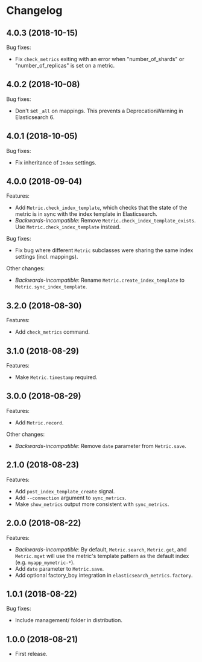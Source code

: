 # Changelog

## 4.0.3 (2018-10-15)

Bug fixes:

* Fix `check_metrics` exiting with an error when "number_of_shards"  or
    "number_of_replicas" is set on a metric.

## 4.0.2 (2018-10-08)

Bug fixes:

* Don't set `_all` on mappings. This prevents a DeprecationWarning in
    Elasticsearch 6.

## 4.0.1 (2018-10-05)

Bug fixes:

* Fix inheritance of `Index` settings.

## 4.0.0 (2018-09-04)

Features:

* Add `Metric.check_index_template`, which checks that the state of the
    metric is in sync with the index template in Elasticsearch.
* *Backwards-incompatible*: Remove `Metric.check_index_template_exists`.
    Use `Metric.check_index_template` instead.

Bug fixes:

* Fix bug where different `Metric` subclasses were sharing the same
    index settings (incl. mappings).

Other changes:

* *Backwards-incompatible*: Rename `Metric.create_index_template` to
    `Metric.sync_index_template`.

## 3.2.0 (2018-08-30)

Features:

* Add `check_metrics` command.

## 3.1.0 (2018-08-29)

Features:

* Make `Metric.timestamp` required.

## 3.0.0 (2018-08-29)

Features:

* Add `Metric.record`.

Other changes:

* *Backwards-incompatible*: Remove `date` parameter from `Metric.save`.

## 2.1.0 (2018-08-23)

Features:

* Add `post_index_template_create` signal.
* Add `--connection` argument to `sync_metrics`.
* Make `show_metrics` output more consistent with `sync_metrics`.

## 2.0.0 (2018-08-22)

Features:

* *Backwards-incompatible*: By default, `Metric.search`, `Metric.get`, and `Metric.mget` will use
    the metric's template pattern as the default index (e.g.  `myapp_mymetric-*`).
* Add `date` parameter to `Metric.save`.
* Add optional factory_boy integration in `elasticsearch_metrics.factory`.

## 1.0.1 (2018-08-22)

Bug fixes:

* Include management/ folder in distribution.

## 1.0.0 (2018-08-21)

* First release.
